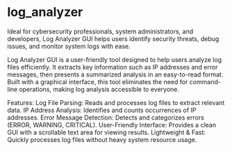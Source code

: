 # log_analyzer
Ideal for cybersecurity professionals, system administrators, and developers, Log Analyzer GUI helps users identify security threats, debug issues, and monitor system logs with ease.

Log Analyzer GUI is a user-friendly tool designed to help users analyze log files efficiently. It extracts key information such as IP addresses and error messages, then presents a summarized analysis in an easy-to-read format. Built with a graphical interface, this tool eliminates the need for command-line operations, making log analysis accessible to everyone.

Features:
Log File Parsing: Reads and processes log files to extract relevant data.
IP Address Analysis: Identifies and counts occurrences of IP addresses.
Error Message Detection: Detects and categorizes errors (ERROR, WARNING, CRITICAL).
User-Friendly Interface: Provides a clean GUI with a scrollable text area for viewing results.
Lightweight & Fast: Quickly processes log files without heavy system resource usage.

